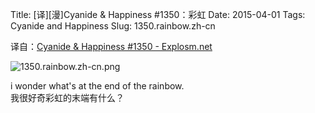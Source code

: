 Title: [译][漫]Cyanide & Happiness #1350：彩虹
Date: 2015-04-01
Tags: Cyanide and Happiness
Slug: 1350.rainbow.zh-cn

译自：[Cyanide & Happiness #1350 - Explosm.net](http://explosm.net/comics/1350/)


![1350.rainbow.zh-cn.png](/static/images/comics/1350.rainbow.zh-cn.png)




i wonder what's at
the end of the rainbow.     
我很好奇彩虹的末端有什么？